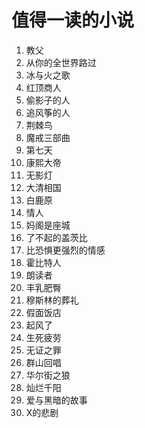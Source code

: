 # 值得一读的小说

1. 教父
1. 从你的全世界路过
1. 冰与火之歌
1. 红顶商人
1. 偷影子的人
1. 追风筝的人
1. 荆棘鸟
1. 魔戒三部曲
1. 第七天
1. 康熙大帝
1. 无影灯
1. 大清相国
1. 白鹿原
1. 情人
1. 妈阁是座城
1. 了不起的盖茨比
1. 比恐惧更强烈的情感
1. 霍比特人
1. 朗读者
1. 丰乳肥臀
1. 穆斯林的葬礼
1. 假面饭店
1. 起风了
1. 生死疲劳
1. 无证之罪
1. 群山回唱
1. 华尔街之狼
1. 灿烂千阳
1. 爱与黑暗的故事
1. X的悲剧
